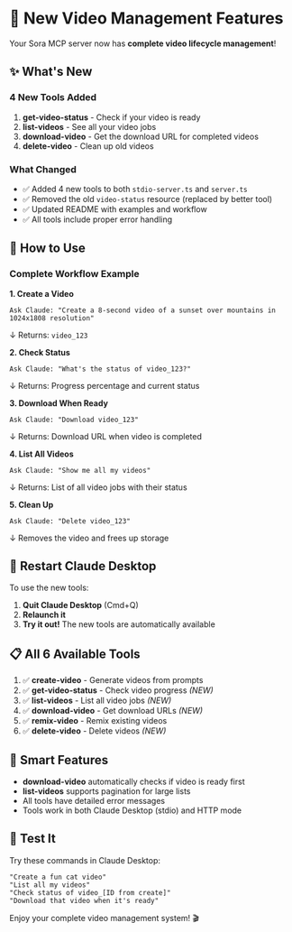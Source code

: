 # 🎉 New Video Management Features

Your Sora MCP server now has **complete video lifecycle management**!

## ✨ What's New

### 4 New Tools Added

1. **get-video-status** - Check if your video is ready
2. **list-videos** - See all your video jobs
3. **download-video** - Get the download URL for completed videos
4. **delete-video** - Clean up old videos

### What Changed

- ✅ Added 4 new tools to both `stdio-server.ts` and `server.ts`
- ✅ Removed the old `video-status` resource (replaced by better tool)
- ✅ Updated README with examples and workflow
- ✅ All tools include proper error handling

## 🚀 How to Use

### Complete Workflow Example

**1. Create a Video**
```
Ask Claude: "Create a 8-second video of a sunset over mountains in 1024x1808 resolution"
```
↓ Returns: `video_123`

**2. Check Status** 
```
Ask Claude: "What's the status of video_123?"
```
↓ Returns: Progress percentage and current status

**3. Download When Ready**
```
Ask Claude: "Download video_123"
```
↓ Returns: Download URL when video is completed

**4. List All Videos**
```
Ask Claude: "Show me all my videos"
```
↓ Returns: List of all video jobs with their status

**5. Clean Up**
```
Ask Claude: "Delete video_123"
```
↓ Removes the video and frees up storage

## 🔄 Restart Claude Desktop

To use the new tools:

1. **Quit Claude Desktop** (Cmd+Q)
2. **Relaunch it**
3. **Try it out!** The new tools are automatically available

## 📋 All 6 Available Tools

1. ✅ **create-video** - Generate videos from prompts
2. ✅ **get-video-status** - Check video progress *(NEW)*
3. ✅ **list-videos** - List all video jobs *(NEW)*
4. ✅ **download-video** - Get download URLs *(NEW)*  
5. ✅ **remix-video** - Remix existing videos
6. ✅ **delete-video** - Delete videos *(NEW)*

## 🎯 Smart Features

- **download-video** automatically checks if video is ready first
- **list-videos** supports pagination for large lists
- All tools have detailed error messages
- Tools work in both Claude Desktop (stdio) and HTTP mode

## 🧪 Test It

Try these commands in Claude Desktop:

```
"Create a fun cat video"
"List all my videos"
"Check status of video_[ID from create]"
"Download that video when it's ready"
```

Enjoy your complete video management system! 🎬

